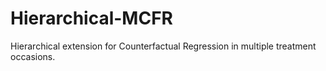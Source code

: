 # Hierarchical-MCFR
Hierarchical extension for Counterfactual Regression in multiple treatment occasions.
